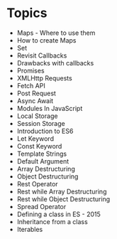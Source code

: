 # Topics
- Maps - Where to use them
- How to create Maps
- Set
- Revisit Callbacks
- Drawbacks with callbacks
- Promises
- XMLHttp Requests
- Fetch API
- Post Request
- Async Await
- Modules In JavaScript
- Local Storage
- Session Storage
- Introduction to ES6
- Let Keyword
- Const Keyword
- Template Strings
- Default Argument
- Array Destructuring
- Object Destructuring
- Rest Operator
- Rest while Array Destructuring
- Rest while Object Destructuring
- Spread Operator
- Defining a class in ES - 2015
- Inheritance from a class
- Iterables